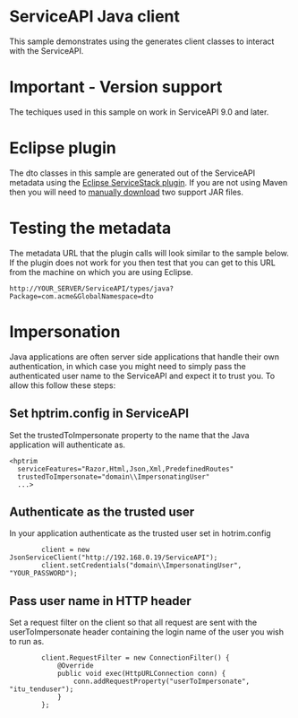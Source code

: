 # ServiceAPI Java client
This sample demonstrates using the generates client classes to interact with the ServiceAPI.

# Important - Version support
The techiques used in this sample on work in ServiceAPI 9.0 and later.

# Eclipse plugin
The dto classes in this sample are generated out of the ServiceAPI metadata using the [Eclipse ServiceStack plugin](https://github.com/ServiceStack/ServiceStack.Java/tree/master/src/ServiceStackEclipse).  If you are not using Maven then you will need to [manually download](https://github.com/ServiceStack/ServiceStack.Java/tree/master/src/ServiceStackEclipse#using-the-plugin-without-maven) two support JAR files.

# Testing the metadata
The metadata URL that the plugin calls will look similar to the sample below.  If the plugin does not work for you then test that you can get to this URL from the machine on which you are using Eclipse.
```
http://YOUR_SERVER/ServiceAPI/types/java?Package=com.acme&GlobalNamespace=dto
```

# Impersonation
Java applications are often server side applications that handle their own authentication, in which case you might need to simply pass the authenticated user name to the ServiceAPI and expect it to trust you.  To allow this follow these steps:

## Set hptrim.config in ServiceAPI
Set the trustedToImpersonate property to the name that the Java application will authenticate as.
```
<hptrim
  serviceFeatures="Razor,Html,Json,Xml,PredefinedRoutes"
  trustedToImpersonate="domain\\ImpersonatingUser"
  ...>
```  
## Authenticate as the trusted user
In your application authenticate as the trusted user set in hotrim.config
```
		client = new JsonServiceClient("http://192.168.0.19/ServiceAPI");
		client.setCredentials("domain\\ImpersonatingUser", "YOUR_PASSWORD");
```  

## Pass user name in HTTP header
Set a request filter on the client so that all request are sent with the userToImpersonate header containing the login name of the user you wish to run as.
```
		client.RequestFilter = new ConnectionFilter() {
            @Override
            public void exec(HttpURLConnection conn) {
                conn.addRequestProperty("userToImpersonate", "itu_tenduser");
            }
        };
```